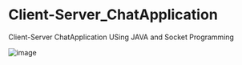 # Client-Server_ChatApplication

Client-Server ChatApplication USing JAVA and Socket Programming

![image](https://github.com/akankshadubey-202/Client-Server_ChatApplication/assets/91489416/3c03056d-5ceb-41e7-8065-daeb436fc340)

